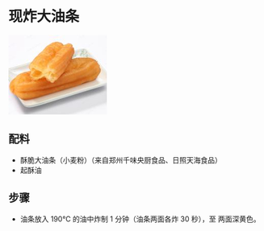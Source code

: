 # 现炸大油条

![现炸大油条](/images/现炸大油条.png)

## 配料

- 酥脆大油条（小麦粉）（来自郑州千味央厨食品、日照天海食品）
- 起酥油

## 步骤

- 油条放入 190℃ 的油中炸制 1 分钟（油条两面各炸 30 秒），至
  两面深黄色。
